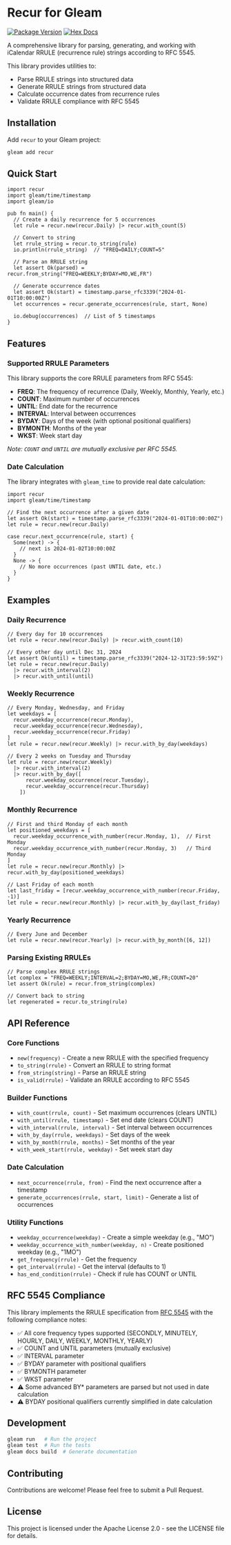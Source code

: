 # Recur for Gleam

[![Package Version](https://img.shields.io/hexpm/v/recur)](https://hex.pm/packages/recur)
[![Hex Docs](https://img.shields.io/badge/hex-docs-ffaff3)](https://hexdocs.pm/recur/)

A comprehensive library for parsing, generating, and working with iCalendar RRULE (recurrence rule) strings according to RFC 5545.

This library provides utilities to:
- Parse RRULE strings into structured data
- Generate RRULE strings from structured data  
- Calculate occurrence dates from recurrence rules
- Validate RRULE compliance with RFC 5545

## Installation

Add `recur` to your Gleam project:

```sh
gleam add recur
```

## Quick Start

```gleam
import recur
import gleam/time/timestamp
import gleam/io

pub fn main() {
  // Create a daily recurrence for 5 occurrences
  let rule = recur.new(recur.Daily) |> recur.with_count(5)
  
  // Convert to string
  let rrule_string = recur.to_string(rule)
  io.println(rrule_string)  // "FREQ=DAILY;COUNT=5"
  
  // Parse an RRULE string  
  let assert Ok(parsed) = recur.from_string("FREQ=WEEKLY;BYDAY=MO,WE,FR")
  
  // Generate occurrence dates
  let assert Ok(start) = timestamp.parse_rfc3339("2024-01-01T10:00:00Z")
  let occurrences = recur.generate_occurrences(rule, start, None)
  
  io.debug(occurrences)  // List of 5 timestamps
}
```

## Features

### Supported RRULE Parameters

This library supports the core RRULE parameters from RFC 5545:

- **FREQ**: The frequency of recurrence (Daily, Weekly, Monthly, Yearly, etc.)
- **COUNT**: Maximum number of occurrences  
- **UNTIL**: End date for the recurrence
- **INTERVAL**: Interval between occurrences
- **BYDAY**: Days of the week (with optional positional qualifiers)
- **BYMONTH**: Months of the year
- **WKST**: Week start day

*Note: `COUNT` and `UNTIL` are mutually exclusive per RFC 5545.*

### Date Calculation

The library integrates with `gleam_time` to provide real date calculation:

```gleam
import recur
import gleam/time/timestamp

// Find the next occurrence after a given date
let assert Ok(start) = timestamp.parse_rfc3339("2024-01-01T10:00:00Z")
let rule = recur.new(recur.Daily)

case recur.next_occurrence(rule, start) {
  Some(next) -> {
    // next is 2024-01-02T10:00:00Z
  }
  None -> {
    // No more occurrences (past UNTIL date, etc.)
  }
}
```

## Examples

### Daily Recurrence

```gleam
// Every day for 10 occurrences
let rule = recur.new(recur.Daily) |> recur.with_count(10)

// Every other day until Dec 31, 2024
let assert Ok(until) = timestamp.parse_rfc3339("2024-12-31T23:59:59Z")
let rule = recur.new(recur.Daily) 
  |> recur.with_interval(2)
  |> recur.with_until(until)
```

### Weekly Recurrence

```gleam
// Every Monday, Wednesday, and Friday
let weekdays = [
  recur.weekday_occurrence(recur.Monday),
  recur.weekday_occurrence(recur.Wednesday), 
  recur.weekday_occurrence(recur.Friday)
]
let rule = recur.new(recur.Weekly) |> recur.with_by_day(weekdays)

// Every 2 weeks on Tuesday and Thursday
let rule = recur.new(recur.Weekly)
  |> recur.with_interval(2)
  |> recur.with_by_day([
      recur.weekday_occurrence(recur.Tuesday),
      recur.weekday_occurrence(recur.Thursday)
    ])
```

### Monthly Recurrence  

```gleam
// First and third Monday of each month
let positioned_weekdays = [
  recur.weekday_occurrence_with_number(recur.Monday, 1),  // First Monday
  recur.weekday_occurrence_with_number(recur.Monday, 3)   // Third Monday
]
let rule = recur.new(recur.Monthly) |> recur.with_by_day(positioned_weekdays)

// Last Friday of each month
let last_friday = [recur.weekday_occurrence_with_number(recur.Friday, -1)]
let rule = recur.new(recur.Monthly) |> recur.with_by_day(last_friday)
```

### Yearly Recurrence

```gleam
// Every June and December
let rule = recur.new(recur.Yearly) |> recur.with_by_month([6, 12])
```

### Parsing Existing RRULEs

```gleam
// Parse complex RRULE strings
let complex = "FREQ=WEEKLY;INTERVAL=2;BYDAY=MO,WE,FR;COUNT=20"
let assert Ok(rule) = recur.from_string(complex)

// Convert back to string
let regenerated = recur.to_string(rule)
```

## API Reference

### Core Functions

- `new(frequency)` - Create a new RRULE with the specified frequency
- `to_string(rrule)` - Convert an RRULE to string format  
- `from_string(string)` - Parse an RRULE string
- `is_valid(rrule)` - Validate an RRULE according to RFC 5545

### Builder Functions

- `with_count(rrule, count)` - Set maximum occurrences (clears UNTIL)
- `with_until(rrule, timestamp)` - Set end date (clears COUNT)  
- `with_interval(rrule, interval)` - Set interval between occurrences
- `with_by_day(rrule, weekdays)` - Set days of the week
- `with_by_month(rrule, months)` - Set months of the year
- `with_week_start(rrule, weekday)` - Set week start day

### Date Calculation

- `next_occurrence(rrule, from)` - Find the next occurrence after a timestamp
- `generate_occurrences(rrule, start, limit)` - Generate a list of occurrences

### Utility Functions

- `weekday_occurrence(weekday)` - Create a simple weekday (e.g., "MO")
- `weekday_occurrence_with_number(weekday, n)` - Create positioned weekday (e.g., "1MO")
- `get_frequency(rrule)` - Get the frequency
- `get_interval(rrule)` - Get the interval (defaults to 1)
- `has_end_condition(rrule)` - Check if rule has COUNT or UNTIL

## RFC 5545 Compliance

This library implements the RRULE specification from [RFC 5545](https://tools.ietf.org/html/rfc5545) with the following compliance notes:

- ✅ All core frequency types supported (SECONDLY, MINUTELY, HOURLY, DAILY, WEEKLY, MONTHLY, YEARLY)
- ✅ COUNT and UNTIL parameters (mutually exclusive)
- ✅ INTERVAL parameter  
- ✅ BYDAY parameter with positional qualifiers
- ✅ BYMONTH parameter
- ✅ WKST parameter
- ⚠️ Some advanced BY* parameters are parsed but not used in date calculation
- ⚠️ BYDAY positional qualifiers currently simplified in date calculation

## Development

```sh
gleam run   # Run the project
gleam test  # Run the tests
gleam docs build  # Generate documentation
```

## Contributing

Contributions are welcome! Please feel free to submit a Pull Request.

## License

This project is licensed under the Apache License 2.0 - see the LICENSE file for details.
